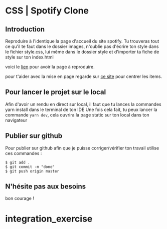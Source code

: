 # CSS | Spotify Clone

## Introduction

Reproduire à l'identique la page d'accueil du site spotify.
Tu trouveras tout ce qu'il te faut dans le dossier images, n'oublie pas d'écrire ton style dans le fichier style.css, lui même dans le dossier style et d'importer ta fiche de style sur ton index.html

voici le [lien](https://s3-eu-west-1.amazonaws.com/ih-materials/uploads/spotify-prototype.pdf) pour avoir la page à reproduire.

pour t'aider avec la mise en page regarde sur [ce site](https://css-tricks.com/centering-css-complete-guide/) pour centrer les items.

## Pour lancer le projet sur le local

Afin d'avoir un rendu en direct sur local, il faut que tu lances la commandes yarn install dans le terminal de ton IDE
Une fois cela fait, tu peux lancer la commande `yarn dev`, cela ouvrira la page static sur ton local dans ton navigateur

## Publier sur github

Pour publier sur github afin que je puisse corriger/vérifier ton travail
utilise ces commandes :

```
$ git add .
$ git commit -m "done"
$ git push origin master
```

## N'hésite pas aux besoins

bon courage !

# integration_exercise
